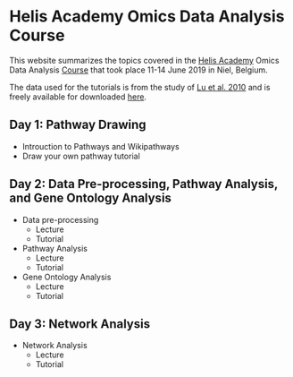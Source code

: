 Helis Academy Omics Data Analysis Course 
=============================================================================================

This website summarizes the topics covered in the [Helis Academy](https://helisacademy.com/en) Omics Data Analysis [Course](https://training.vib.be/helis-academy-course-omics-data-analysis-through-data-integration-using-biological-pathways) 
that took place 11-14 June 2019 in Niel, Belgium.

The data used for the tutorials is from the study of [Lu et al. 2010](https://www.ncbi.nlm.nih.gov/pubmed/20802022) and is freely available for downloaded [here](https://www.ncbi.nlm.nih.gov/geo/query/acc.cgi?acc=gse19804). 

Day 1: Pathway Drawing
-----------------------
* Introuction to Pathways and Wikipathways
* Draw your own pathway tutorial

Day 2: Data Pre-processing, Pathway Analysis, and Gene Ontology Analysis
-------------------------------------------------------------------------
* Data pre-processing
   * Lecture
   * Tutorial
* Pathway Analysis
   * Lecture
   * Tutorial
* Gene Ontology Analysis
   * Lecture
   * Tutorial

Day 3: Network Analysis
------------------------
* Network Analysis
   * Lecture
   * Tutorial
